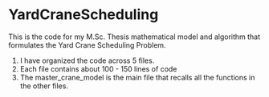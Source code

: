 # YardCraneScheduling

This is the code for my M.Sc. Thesis mathematical model and algorithm that formulates the Yard Crane Scheduling Problem.

1. I have organized the code across 5 files.
2. Each file contains about 100 - 150 lines of code
3. The master_crane_model is the main file that recalls all the functions in the other files.

